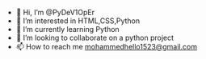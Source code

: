 - 👋 Hi, I’m @PyDeV1OpEr
- 👀 I’m interested in HTML,CSS,Python
- 🌱 I’m currently learning Python
- 💞️ I’m looking to collaborate on a python project
- 📫 How to reach me mohammedhello1523@gmail.com

<!---
PyDeV1OpEr/PyDeV1OpEr is a ✨ special ✨ repository because its `README.md` (this file) appears on your GitHub profile.
You can click the Preview link to take a look at your changes.
--->
